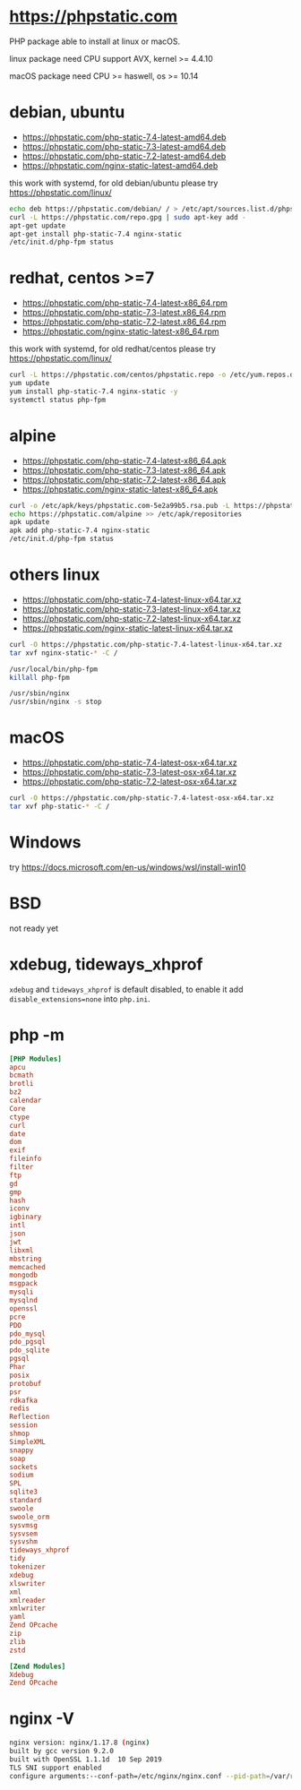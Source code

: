 # https://phpstatic.com

PHP package able to install at linux or macOS.

linux package need  CPU support AVX,  kernel >= 4.4.10

macOS package need CPU >= haswell, os >= 10.14


# debian, ubuntu 

* https://phpstatic.com/php-static-7.4-latest-amd64.deb
* https://phpstatic.com/php-static-7.3-latest-amd64.deb
* https://phpstatic.com/php-static-7.2-latest-amd64.deb
* https://phpstatic.com/nginx-static-latest-amd64.deb

this work with systemd,  for old debian/ubuntu please try https://phpstatic.com/linux/

```sh
echo deb https://phpstatic.com/debian/ / > /etc/apt/sources.list.d/phpstatic.list
curl -L https://phpstatic.com/repo.gpg | sudo apt-key add -
apt-get update
apt-get install php-static-7.4 nginx-static
/etc/init.d/php-fpm status
```
# redhat, centos >=7

* https://phpstatic.com/php-static-7.4-latest-x86_64.rpm
* https://phpstatic.com/php-static-7.3-latest.x86_64.rpm
* https://phpstatic.com/php-static-7.2-latest.x86_64.rpm
* https://phpstatic.com/nginx-static-latest-x86_64.rpm


this work with systemd,  for old redhat/centos please try https://phpstatic.com/linux/

```sh
curl -L https://phpstatic.com/centos/phpstatic.repo -o /etc/yum.repos.d/phpstatic.repo
yum update
yum install php-static-7.4 nginx-static -y 
systemctl status php-fpm
```

# alpine 


* https://phpstatic.com/php-static-7.4-latest-x86_64.apk
* https://phpstatic.com/php-static-7.3-latest-x86_64.apk
* https://phpstatic.com/php-static-7.2-latest-x86_64.apk
* https://phpstatic.com/nginx-static-latest-x86_64.apk

```sh
curl -o /etc/apk/keys/phpstatic.com-5e2a99b5.rsa.pub -L https://phpstatic.com/alpine/phpstatic.com-5e2a99b5.rsa.pub
echo https://phpstatic.com/alpine >> /etc/apk/repositories
apk update
apk add php-static-7.4 nginx-static 
/etc/init.d/php-fpm status
```

# others linux

* https://phpstatic.com/php-static-7.4-latest-linux-x64.tar.xz
* https://phpstatic.com/php-static-7.3-latest-linux-x64.tar.xz
* https://phpstatic.com/php-static-7.2-latest-linux-x64.tar.xz
* https://phpstatic.com/nginx-static-latest-linux-x64.tar.xz


```sh
curl -O https://phpstatic.com/php-static-7.4-latest-linux-x64.tar.xz
tar xvf nginx-static-* -C /

/usr/local/bin/php-fpm
killall php-fpm

/usr/sbin/nginx
/usr/sbin/nginx -s stop
```


# macOS

* https://phpstatic.com/php-static-7.4-latest-osx-x64.tar.xz
* https://phpstatic.com/php-static-7.3-latest-osx-x64.tar.xz
* https://phpstatic.com/php-static-7.2-latest-osx-x64.tar.xz

```sh
curl -O https://phpstatic.com/php-static-7.4-latest-osx-x64.tar.xz
tar xvf php-static-* -C /
```

# Windows 

try https://docs.microsoft.com/en-us/windows/wsl/install-win10 


# BSD

not ready yet

# xdebug, tideways_xhprof

`xdebug` and `tideways_xhprof` is default disabled, to enable it add `disable_extensions=none` into `php.ini`.

# php -m
```ini
[PHP Modules]
apcu
bcmath
brotli
bz2
calendar
Core
ctype
curl
date
dom
exif
fileinfo
filter
ftp
gd
gmp
hash
iconv
igbinary
intl
json
jwt
libxml
mbstring
memcached
mongodb
msgpack
mysqli
mysqlnd
openssl
pcre
PDO
pdo_mysql
pdo_pgsql
pdo_sqlite
pgsql
Phar
posix
protobuf
psr
rdkafka
redis
Reflection
session
shmop
SimpleXML
snappy
soap
sockets
sodium
SPL
sqlite3
standard
swoole
swoole_orm
sysvmsg
sysvsem
sysvshm
tideways_xhprof
tidy
tokenizer
xdebug
xlswriter
xml
xmlreader
xmlwriter
yaml
Zend OPcache
zip
zlib
zstd

[Zend Modules]
Xdebug
Zend OPcache
```

# nginx -V

```sh
nginx version: nginx/1.17.8 (nginx)
built by gcc version 9.2.0
built with OpenSSL 1.1.1d  10 Sep 2019
TLS SNI support enabled
configure arguments:--conf-path=/etc/nginx/nginx.conf --pid-path=/var/run/nginx.pid --lock-path=/var/lock/nginx.lock --user=www-data --group=www-data --without-select_module --with-poll_module --with-file-aio --with-threads --with-http_ssl_module --with-http_v2_module --with-http_realip_module --with-http_sub_module --with-http_stub_status_module --with-http_geoip_module --with-http_slice_module --with-http_gunzip_module --with-http_gzip_static_module --with-http_auth_request_module --with-http_secure_link_module --with-stream --with-stream_ssl_module --with-stream_geoip_module --with-stream_ssl_preread_module --with-stream_realip_module --with-pcre --with-pcre-jit --with-openssl --with-zlib --with-zlib-asm=pentiumpro --with-libatomic --with-http_addition_module --without-http_uwsgi_module --with-mail --with-mail_ssl_module --with-http_mp4_module --with-http_flv_module --add-module=devel_kit --add-module=dav --with-http_dav_module --add-module=brotli --add-module=zstd --add-module=substitutions_filter --add-module=headers-more --add-module=h264_streaming --add-module=vod --add-module=flv --add-module=upload --add-module=dynamic_limit_req --add-module=slice --add-module=njs/nginx --add-module=vts --add-module=websockify
```
